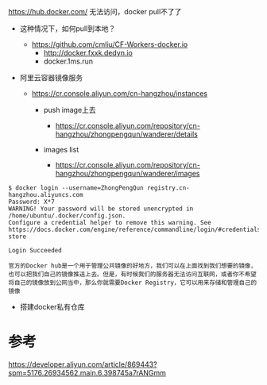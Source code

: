 https://hub.docker.com/ 无法访问，docker pull不了了

- 这种情况下，如何pull到本地？
    - https://github.com/cmliu/CF-Workers-docker.io
        - http://docker.fxxk.dedyn.io
        - docker.1ms.run

- 阿里云容器镜像服务
    - https://cr.console.aliyun.com/cn-hangzhou/instances
        - push image上去
            - https://cr.console.aliyun.com/repository/cn-hangzhou/zhongpengqun/wanderer/details

        - images list
            - https://cr.console.aliyun.com/repository/cn-hangzhou/zhongpengqun/wanderer/images

```
$ docker login --username=ZhongPengQun registry.cn-hangzhou.aliyuncs.com
Password: X*7
WARNING! Your password will be stored unencrypted in /home/ubuntu/.docker/config.json.
Configure a credential helper to remove this warning. See
https://docs.docker.com/engine/reference/commandline/login/#credentials-store

Login Succeeded
```



```
​官方的Docker hub是一个用于管理公共镜像的好地方，我们可以在上面找到我们想要的镜像，也可以把我们自己的镜像推送上去。但是，有时候我们的服务器无法访问互联网，或者你不希望将自己的镜像放到公网当中，那么你就需要Docker Registry，它可以用来存储和管理自己的镜像
```


- 搭建docker私有仓库


# 参考
https://developer.aliyun.com/article/869443?spm=5176.26934562.main.6.398745a7rANGmm


